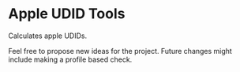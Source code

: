 # Apple UDID Tools
Calculates apple UDIDs.

Feel free to propose new ideas for the project. Future changes might include making a profile based check.